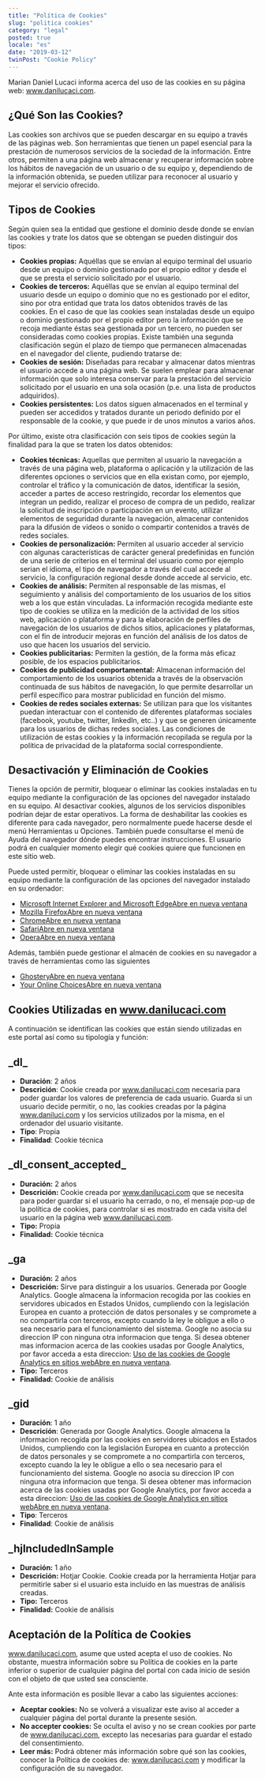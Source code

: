 ```yaml
---
title: "Política de Cookies"
slug: "politica cookies"
category: "legal"
posted: true
locale: "es"
date: "2019-03-12"
twinPost: "Cookie Policy"
---
```


Marian Daniel Lucaci informa acerca del uso de las cookies en su página web: www.danilucaci.com.

## ¿Qué Son las Cookies? 

Las cookies son archivos que se pueden descargar en su equipo a través de las páginas web. Son herramientas que tienen un papel esencial para la prestación de numerosos servicios de la sociedad de la información. Entre otros, permiten a una página web almacenar y recuperar información sobre los hábitos de navegación de un usuario o de su equipo y, dependiendo de la información obtenida, se pueden utilizar para reconocer al usuario y mejorar el servicio ofrecido.

## Tipos de Cookies

Según quien sea la entidad que gestione el dominio desde donde se envían las cookies y trate los datos que se obtengan se pueden distinguir dos tipos:

* **Cookies propias:** Aquéllas que se envían al equipo terminal del usuario desde un equipo o dominio gestionado por el propio editor y desde el que se presta el servicio solicitado por el usuario.
* **Cookies de terceros:** Aquéllas que se envían al equipo terminal del usuario desde un equipo o dominio que no es gestionado por el editor, sino por otra entidad que trata los datos obtenidos través de las cookies. En el caso de que las cookies sean instaladas desde un equipo o dominio gestionado por el propio editor pero la información que se recoja mediante éstas sea gestionada por un tercero, no pueden ser consideradas como cookies propias. Existe también una segunda clasificación según el plazo de tiempo que permanecen almacenadas en el navegador del cliente, pudiendo tratarse de:
* **Cookies de sesión:** Diseñadas para recabar y almacenar datos mientras el usuario accede a una página web. Se suelen emplear para almacenar información que solo interesa conservar para la prestación del servicio solicitado por el usuario en una sola ocasión (p.e. una lista de productos adquiridos).
* **Cookies persistentes:** Los datos siguen almacenados en el terminal y pueden ser accedidos y tratados durante un periodo definido por el responsable de la cookie, y que puede ir de unos minutos a varios años.

Por último, existe otra clasificación con seis tipos de cookies según la finalidad para la que se traten los datos obtenidos:

* **Cookies técnicas:** Aquellas que permiten al usuario la navegación a través de una página web, plataforma o aplicación y la utilización de las diferentes opciones o servicios que en ella existan como, por ejemplo, controlar el tráfico y la comunicación de datos, identificar la sesión, acceder a partes de acceso restringido, recordar los elementos que integran un pedido, realizar el proceso de compra de un pedido, realizar la solicitud de inscripción o participación en un evento, utilizar elementos de seguridad durante la navegación, almacenar contenidos para la difusión de vídeos o sonido o compartir contenidos a través de redes sociales.
* **Cookies de personalización:** Permiten al usuario acceder al servicio con algunas características de carácter general predefinidas en función de una serie de criterios en el terminal del usuario como por ejemplo serian el idioma, el tipo de navegador a través del cual accede al servicio, la configuración regional desde donde accede al servicio, etc.
* **Cookies de análisis:** Permiten al responsable de las mismas, el seguimiento y análisis del comportamiento de los usuarios de los sitios web a los que están vinculadas. La información recogida mediante este tipo de cookies se utiliza en la medición de la actividad de los sitios web, aplicación o plataforma y para la elaboración de perfiles de navegación de los usuarios de dichos sitios, aplicaciones y plataformas, con el fin de introducir mejoras en función del análisis de los datos de uso que hacen los usuarios del servicio.
* **Cookies publicitarias:** Permiten la gestión, de la forma más eficaz posible, de los espacios publicitarios.
* **Cookies de publicidad comportamental:** Almacenan información del comportamiento de los usuarios obtenida a través de la observación continuada de sus hábitos de navegación, lo que permite desarrollar un perfil específico para mostrar publicidad en función del mismo.
* **Cookies de redes sociales externas:** Se utilizan para que los visitantes puedan interactuar con el contenido de diferentes plataformas sociales (facebook, youtube, twitter, linkedIn, etc..) y que se generen únicamente para los usuarios de dichas redes sociales. Las condiciones de utilización de estas cookies y la información recopilada se regula por la política de privacidad de la plataforma social correspondiente.

## Desactivación y Eliminación de Cookies

Tienes la opción de permitir, bloquear o eliminar las cookies instaladas en tu equipo mediante la configuración de las opciones del navegador instalado en su equipo. Al desactivar cookies, algunos de los servicios disponibles podrían dejar de estar operativos. La forma de deshabilitar las cookies es diferente para cada navegador, pero normalmente puede hacerse desde el menú Herramientas u Opciones. También puede consultarse el menú de Ayuda del navegador dónde puedes encontrar instrucciones. El usuario podrá en cualquier momento elegir qué cookies quiere que funcionen en este sitio web.

Puede usted permitir, bloquear o eliminar las cookies instaladas en su equipo mediante la configuración de las opciones del navegador instalado en su ordenador:

* <a href="http://windows.microsoft.com/es-es/windows-vista/Block-or-allow-cookies" target="_blank" rel="noopener">Microsoft Internet Explorer and Microsoft Edge<span class="sr-only">Abre en nueva ventana</span><span aria-hidden="true" class="external-link"></span></a>
* <a href="http://support.mozilla.org/es/kb/impedir-que-los-sitios-web-guarden-sus-preferencia" target="_blank" rel="noopener">Mozilla Firefox<span class="sr-only">Abre en nueva ventana</span><span aria-hidden="true" class="external-link"></span></a>
* <a href="https://support.google.com/accounts/answer/61416?hl=es" target="_blank" rel="noopener">Chrome<span class="sr-only">Abre en nueva ventana</span><span aria-hidden="true" class="external-link"></span></a>
* <a href="https://support.apple.com/es-es/guide/safari/sfri11471/mac" target="_blank" rel="noopener">Safari<span class="sr-only">Abre en nueva ventana</span><span aria-hidden="true" class="external-link"></span></a>
* <a href="https://help.opera.com/en/latest/web-preferences/#cookies" target="_blank" rel="noopener">Opera<span class="sr-only">Abre en nueva ventana</span><span aria-hidden="true" class="external-link"></span></a>

Además, también puede gestionar el almacén de cookies en su navegador a través de herramientas como las siguientes

* <a href="https://www.ghostery.com" target="_blank" rel="noopener">Ghostery<span class="sr-only">Abre en nueva ventana</span><span aria-hidden="true" class="external-link"></span></a>
* <a href="https://www.youronlinechoices.com/es" target="_blank" rel="noopener">Your Online Choices<span class="sr-only">Abre en nueva ventana</span><span aria-hidden="true" class="external-link"></span></a>

## Cookies Utilizadas en www.danilucaci.com

A continuación se identifican las cookies que están siendo utilizadas en este portal así como su tipología y función:

## \_dl\_
* **Duración**: 2 años
* **Descrición**: Cookie creada por www.danilucaci.com necesaria para poder guardar los valores de preferencia de cada usuario. Guarda si un usuario decide permitir, o no, las cookies creadas por la página www.daniluci.com y los servicios utilizados por la misma, en el ordenador del usuario visitante.
* **Tipo**: Propia
* **Finalidad**: Cookie técnica

## \_dl\_consent\_accepted\_
* **Duración:** 2 años
* **Descrición:** Cookie creada por www.danilucaci.com que se necesita para poder guardar si el usuario ha cerrado, o no, el mensaje pop-up de la política de cookies, para controlar si es mostrado en cada visita del usuario en la página web www.danilucaci.com.
* **Tipo:** Propia
* **Finalidad:** Cookie técnica

## \_ga
* **Duración:** 2 años
* **Descrición:** Sirve para distinguir a los usuarios. Generada por Google Analytics. Google almacena la informacion recogida por las cookies en servidores ubicados en Estados Unidos, cumpliendo con la legislación Europea en cuanto a protección de datos personales y se compromete a no compartirla con terceros, excepto cuando la ley le obligue a ello o sea necesario para el funcionamiento del sistema. Google no asocia su direccion IP con ninguna otra informacion que tenga. Si desea obtener mas informacion acerca de las cookies usadas por Google Analytics, por favor acceda a esta direccion: <a href="https://developers.google.com/analytics/devguides/collection/analyticsjs/cookie-usage?hl=es&csw" target="_blank" rel="noopener">Uso de las cookies de Google Analytics en sitios web<span class="sr-only">Abre en nueva ventana</span><span aria-hidden="true" class="external-link"></span></a>.
* **Tipo:** Terceros
* **Finalidad:** Cookie de análisis

## \_gid
* **Duración**: 1 año
* **Descrición**: Generada por Google Analytics. Google almacena la informacion recogida por las cookies en servidores ubicados en Estados Unidos, cumpliendo con la legislación Europea en cuanto a protección de datos personales y se compromete a no compartirla con terceros, excepto cuando la ley le obligue a ello o sea necesario para el funcionamiento del sistema. Google no asocia su direccion IP con ninguna otra informacion que tenga. Si desea obtener mas informacion acerca de las cookies usadas por Google Analytics, por favor acceda a esta direccion: <a href="https://developers.google.com/analytics/devguides/collection/analyticsjs/cookie-usage?hl=es&csw" target="_blank" rel="noopener">Uso de las cookies de Google Analytics en sitios web<span class="sr-only">Abre en nueva ventana</span><span aria-hidden="true" class="external-link"></span></a>.
* **Tipo**: Terceros
* **Finalidad**: Cookie de análisis

## \_hjIncludedInSample
* **Duración:** 1 año
* **Descrición:** Hotjar Cookie. Cookie creada por la herramienta Hotjar para permitirle saber si el usuario esta incluido en las muestras de análisis creadas.
* **Tipo:** Terceros
* **Finalidad:** Cookie de análisis

## Aceptación de la Política de Cookies 

www.danilucaci.com, asume que usted acepta el uso de cookies. No obstante, muestra información sobre su Política de cookies en la parte inferior o superior de cualquier página del portal con cada inicio de sesión con el objeto de que usted sea consciente.

Ante esta información es posible llevar a cabo las siguientes acciones:

* **Aceptar cookies:** No se volverá a visualizar este aviso al acceder a cualquier página del portal durante la presente sesión.
* **No accepter cookies:** Se oculta el aviso y no se crean cookies por parte de www.danilucaci.com, excepto las necesarias para guardar el estado del consentimiento.
* **Leer más:** Podrá obtener más información sobre qué son las cookies, conocer la Política de cookies de: www.danilucaci.com y modificar la configuración de su navegador.

